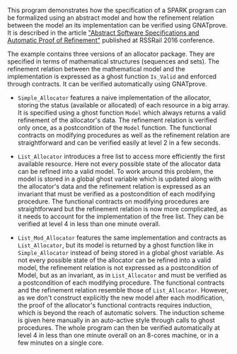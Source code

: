 This program demonstrates how the specification of a SPARK program can be
formalized using an abstract model and how the refinement relation between the
model an its implementation can be verified using GNATprove. It is described
in the article
["Abstract Software Specifications and Automatic Proof of Refinement"](http://blog.adacore.com/uploads/rssrail.pdf)
published at RSSRail 2016 conference.

The example contains three versions of an allocator package. They are specified
in terms of mathematical structures (sequences and sets). The refinement
relation between the mathematical model and the implementation is expressed as a
ghost function `Is_Valid` and enforced through contracts. It can be verified
automatically using GNATprove.

 * `Simple_Allocator` features a naive implementation of the allocator,
   storing the status (available or allocated) of each resource in a big array.
   It is specified using a ghost function `Model` which always returns a
   valid refinement of the allocator's data. The refinement relation is
   verified only once, as a postcondition of the `Model` function. The
   functional contracts on modifying procedures as well as the refinement
   relation are straightforward and can be verified easily at level 2 in
   a few seconds.

 * `List_Allocator` introduces a free list to access more efficiently the
   first available resource. Here not every possible state of the allocator
   data can be refined into a valid model. To work around this problem, the
   model is stored in a global ghost variable which is updated along with the
   allocator's data and the refinement relation is expressed as an invariant
   that must be verified as a postcondition of each modifying procedure. The
   functional contracts on modifying procedures are straightforward but the
   refinement relation is now more complicated, as it needs to account for the
   implementation of the free list. They can be verified at level 4 in less
   than one minute overall.

 * `List_Mod_Allocator` features the same implementation and contracts as
   `List_Allocator`, but its model is returned by a ghost function like in
   `Simple_Allocator` instead of being stored in a global ghost variable. As
   not every possible state of the allocator can be refined into a valid model,
   the refinement relation is not expressed as a postcondition of Model, but as
   an invariant, as in `List_Allocator` and must be verified as a
   postcondition of each modifying procedure. The functional contracts and the
   refinement relation resemble those of `List_Allocator`. However, as we
   don't construct explicitly the new model after each modification, the proof
   of the allocator's functional contracts requires induction, which is beyond
   the reach of automatic solvers. The induction scheme is given here manually
   in an auto-active style through calls to ghost procedures.  The whole
   program can then be verified automatically at level 4 in less than one
   minute overall on an 8-cores machine, or in a few minutes on a single core.
